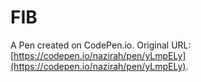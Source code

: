 # FIB

A Pen created on CodePen.io. Original URL: [https://codepen.io/nazirah/pen/yLmpELy](https://codepen.io/nazirah/pen/yLmpELy).

